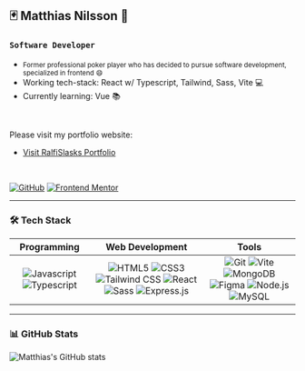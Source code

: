 <div align="left">

## 🃏 Matthias Nilsson 🎲


### `Software Developer`

* <small> Former professional poker player who has decided to pursue software development, specialized in frontend :smile: </small>
* Working tech-stack: React w/ Typescript, Tailwind, Sass, Vite 💻
* Currently learning: Vue 📚

<br>

Please visit my portfolio website:

- [Visit RalfiSlasks Portfolio](https://ralfislask-portfolio-i3rvj.ondigitalocean.app/)

<br>

[![GitHub](https://img.shields.io/badge/-GitHub-black?style=flat-square&logo=github&link=https://github.com/Ralfislask)](https://github.com/Ralfislask)
[![Frontend Mentor](https://img.shields.io/badge/-Frontend%20Mentor-orange?style=flat-square&logo=frontendmentor&link=https://www.frontendmentor.io/profile/RalfiSlask)](https://www.frontendmentor.io/profile/RalfiSlask)



</div>

---

### 🛠️ **Tech Stack**

| Programming | Web Development | Tools |
| :---: | :---: | :---: |
| ![Javascript](https://img.shields.io/badge/-Javascript-yellow?style=flat-square&logo=javascript) ![Typescript](https://img.shields.io/badge/-Typescript-007ACC?style=flat-square&logo=typescript) | ![HTML5](https://img.shields.io/badge/-HTML5-E34F26?style=flat-square&logo=html5&logoColor=white) ![CSS3](https://img.shields.io/badge/-CSS3-1572B6?style=flat-square&logo=css3) ![Tailwind CSS](https://img.shields.io/badge/-TailwindCSS-38B2AC?style=flat-square&logo=tailwind-css) ![React](https://img.shields.io/badge/-React-20232A?style=flat-square&logo=react) ![Sass](https://img.shields.io/badge/-Sass-CC6699?style=flat-square&logo=sass&logoColor=white) ![Express.js](https://img.shields.io/badge/-Express.js-000000?style=flat-square&logo=express) |![Git](https://img.shields.io/badge/-Git-black?style=flat-square&logo=git)  ![Vite](https://img.shields.io/badge/-Vite-646CFF?style=flat-square&logo=vite) ![MongoDB](https://img.shields.io/badge/-MongoDB-47A248?style=flat-square&logo=mongodb&logoColor=white) ![Figma](https://img.shields.io/badge/-Figma-F24E1E?style=flat-square&logo=figma) ![Node.js](https://img.shields.io/badge/-Node.js-339933?style=flat-square&logo=node.js&logoColor=white) ![MySQL](https://img.shields.io/badge/-MySQL-4479A1?style=flat-square&logo=mysql&logoColor=white) |


---

### 📊 **GitHub Stats**

<div align="left">

![Matthias's GitHub stats](https://github-readme-stats.vercel.app/api?username=Ralfislask&show_icons=true&title_color=FFFFFF&text_color=d4d4d4&icon_color=4CAF50&bg_color=0E1117&hide_border=true&border_radius=15&layout=compact)

</div>

